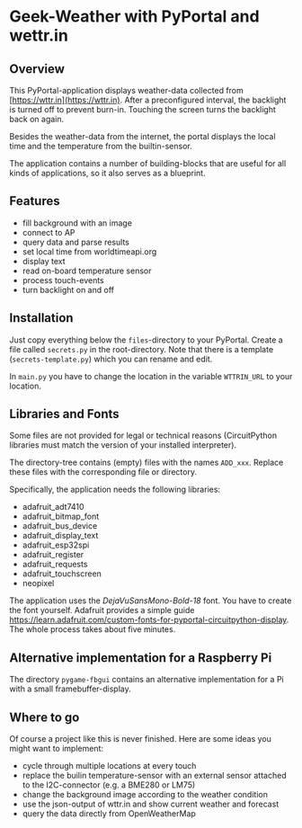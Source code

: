 Geek-Weather with PyPortal and wettr.in
=======================================

Overview
--------

This PyPortal-application displays weather-data collected from
[https://wttr.in](https://wttr.in). After a preconfigured interval,
the backlight is turned off to prevent burn-in. Touching the screen
turns the backlight back on again.

Besides the weather-data from the internet, the portal displays the local
time and the temperature from the builtin-sensor.

The application contains a number of building-blocks that are useful for
all kinds of applications, so it also serves as a blueprint.


Features
--------

  - fill background with an image
  - connect to AP
  - query data and parse results
  - set local time from worldtimeapi.org
  - display text
  - read on-board temperature sensor
  - process touch-events
  - turn backlight on and off


Installation
------------

Just copy everything below the `files`-directory to your PyPortal. Create
a file called `secrets.py` in the root-directory. Note that there is
a template (`secrets-template.py`) which you can rename and edit.

In `main.py` you have to change the location in the variable `WTTRIN_URL`
to your location.


Libraries and Fonts
-------------------

Some files are not provided for legal or technical reasons (CircuitPython
libraries must match the version of your installed interpreter).

The directory-tree contains (empty) files with the names
`ADD_xxx`. Replace these files with the corresponding file or directory.

Specifically, the application needs the following libraries:

  - adafruit_adt7410
  - adafruit_bitmap_font
  - adafruit_bus_device
  - adafruit_display_text
  - adafruit_esp32spi
  - adafruit_register
  - adafruit_requests
  - adafruit_touchscreen
  - neopixel

The application uses the *DejaVuSansMono-Bold-18* font. You have to create
the font yourself. Adafruit provides a simple guide https://learn.adafruit.com/custom-fonts-for-pyportal-circuitpython-display. The whole process takes about
five minutes.


Alternative implementation for a Raspberry Pi
---------------------------------------------

The directory `pygame-fbgui` contains an alternative implementation for
a Pi with a small framebuffer-display.


Where to go
-----------

Of course a project like this is never finished. Here are some ideas you
might want to implement:

  - cycle through multiple locations at every touch
  - replace the builin temperature-sensor with an external sensor
    attached to the I2C-connector (e.g. a BME280 or LM75)
  - change the background image according to the weather condition
  - use the json-output of wttr.in and show current weather and forecast
  - query the data directly from OpenWeatherMap
